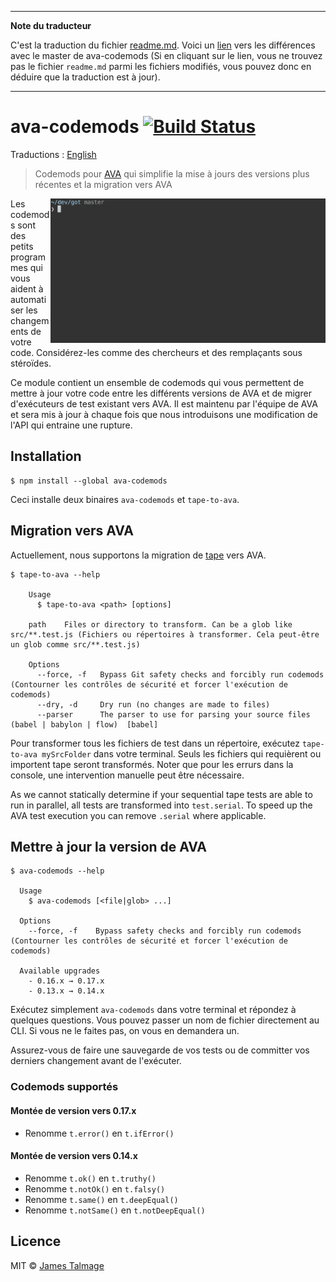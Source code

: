 ___
**Note du traducteur**

C'est la traduction du fichier [readme.md](https://github.com/avajs/ava-codemods/blob/master/readme.md). Voici un [lien](https://github.com/avajs/ava-codemods/compare/cbddb4b4256a40523b78e873d0ea1248fab17150...master#diff-0730bb7c2e8f9ea2438b52e419dd86c9) vers les différences avec le master de ava-codemods (Si en cliquant sur le lien, vous ne trouvez pas le fichier `readme.md` parmi les fichiers modifiés, vous pouvez donc en déduire que la traduction est à jour).
___
# ava-codemods [![Build Status](https://travis-ci.org/avajs/ava-codemods.svg?branch=master)](https://travis-ci.org/avajs/ava-codemods)

Traductions : [English](https://github.com/avajs/ava-codemods/blob/master/readme.md)

> Codemods pour [AVA](https://ava.li) qui simplifie la mise à jours des versions plus récentes et la migration vers AVA

<img src="https://github.com/avajs/ava-codemods/blob/master/screenshot.gif" width="440" align="right">

Les codemods sont des petits programmes qui vous aident à automatiser les changements de votre code. Considérez-les comme des chercheurs et des remplaçants sous stéroïdes.

Ce module contient un ensemble de codemods qui vous permettent de mettre à jour votre code entre les différents versions de AVA et de migrer d'exécuteurs de test existant vers AVA. Il est maintenu par l'équipe de AVA et sera mis à jour à chaque fois que nous introduisons une modification de l'API qui entraine une rupture.


## Installation

```
$ npm install --global ava-codemods
```

Ceci installe deux binaires `ava-codemods` et `tape-to-ava`.


## Migration vers AVA

Actuellement, nous supportons la migration de [tape](https://github.com/substack/tape) vers AVA.

```
$ tape-to-ava --help

	Usage
	  $ tape-to-ava <path> [options]

	path	Files or directory to transform. Can be a glob like src/**.test.js (Fichiers ou répertoires à transformer. Cela peut-être un glob comme src/**.test.js)

	Options
	  --force, -f	Bypass Git safety checks and forcibly run codemods (Contourner les contrôles de sécurité et forcer l'exécution de codemods)
	  --dry, -d		Dry run (no changes are made to files)
	  --parser		The parser to use for parsing your source files (babel | babylon | flow)  [babel]
```

Pour transformer tous les fichiers de test dans un répertoire, exécutez `tape-to-ava mySrcFolder` dans votre terminal. Seuls les fichiers qui requièrent ou importent tape seront transformés. Noter que pour les errurs dans la console, une intervention manuelle peut être nécessaire.

As we cannot statically determine if your sequential tape tests are able to run in parallel, all tests are transformed into `test.serial`. To speed up the AVA test execution you can remove `.serial` where applicable.


## Mettre à jour la version de AVA

```
$ ava-codemods --help

  Usage
    $ ava-codemods [<file|glob> ...]

  Options
    --force, -f    Bypass safety checks and forcibly run codemods (Contourner les contrôles de sécurité et forcer l'exécution de codemods)

  Available upgrades
    - 0.16.x → 0.17.x
    - 0.13.x → 0.14.x
```

Exécutez simplement `ava-codemods` dans votre terminal et répondez à quelques questions. Vous pouvez passer un nom de fichier directement au CLI. Si vous ne le faites pas, on vous en demandera un.

Assurez-vous de faire une sauvegarde de vos tests ou de committer vos derniers changement avant de l'exécuter.


### Codemods supportés

#### Montée de version vers 0.17.x

- Renomme `t.error()` en `t.ifError()`

#### Montée de version vers 0.14.x

- Renomme `t.ok()` en `t.truthy()`
- Renomme `t.notOk()` en `t.falsy()`
- Renomme `t.same()` en `t.deepEqual()`
- Renomme `t.notSame()` en `t.notDeepEqual()`


## Licence

MIT © [James Talmage](https://github.com/jamestalmage)

